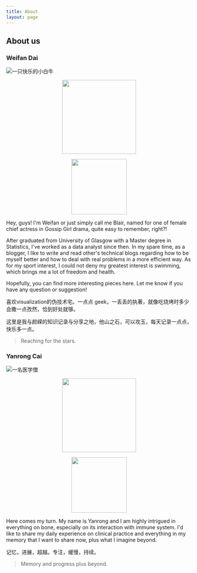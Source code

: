 ```yaml
---
title: About
layout: page
---
```

## About us

### Weifan Dai

![一只快乐的小白牛](http://i4.bvimg.com/627519/a36e5da46574f282.jpg)

<center>
    <p><img src="http://i4.bvimg.com/627519/a36e5da46574f282.jpg" width = "200" height = "200" align="center"></p>
</center>

<center>
    <p><img src="http://i4.bvimg.com/627519/a36e5da46574f282.jpg" width = "150" height = "150" align="center"></p>
</center>

Hey, guys! I'm Weifan or just simply call me Blair, named for one of female chief actress in Gossip Girl drama, quite easy to remember, right?!

After graduated from University of Glasgow with a Master degree in Statistics, I've worked as a data analyst since then. In my spare time, as a blogger, I like to write and read other's technical blogs regarding how to be myself better and how to deal with real problems in a more efficient way. As for my sport interest, I could not deny my greatest interest is swimming, which brings me a lot of freedom and health. 

Hopefully, you can find more interesting pieces here. Let me know if you have any question or suggestion!

喜欢visualization的伪技术宅。一点点 geek，一丢丢的执著，就像吃烧烤时多少会撒一点孜然，恰到好处就够。

这里是我与颜嵘的知识记录与分享之地，他山之石，可以攻玉，每天记录一点点，快乐多一点。

> Reaching for the stars.

### Yanrong Cai

![一名医学僧](http://i2.bvimg.com/627519/85878e3cb74949ad.png)

<center>
    <p><img src="http://i2.bvimg.com/627519/85878e3cb74949ad.png" width = "200" height = "200" align="center"></p>
</center>

<center>
    <p><img src="http://i2.bvimg.com/627519/85878e3cb74949ad.png" width = "150" height = "150" align="center"></p>
</center>

Here comes my turn. My name is Yanrong and I am highly intrigued in everything on bone, especially on its interaction with immune system. I'd like to share my daily experience on clinical practice and everything in my memory that I want to share now, plus what I imagine beyond.

记忆，进展，超越。专注，缓慢，持续。

> Memory and progress plus beyond.






